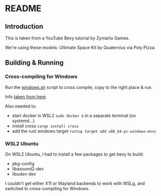 # README

## Introduction

This is taken from a YouTube Bevy tutorial by Zymartu Games.

We're using these models: Ultimate Space Kit by Quaternius via Poly Pizza.

## Building & Running

### Cross-compiling for Windows

Run the [windows.sh](windows.sh) script to cross compile, copy to the right place & run.

Info [taken from here](https://bevy-cheatbook.github.io/platforms/windows/wsl2.html).

Also needed to:

- start docker in WSL2 `sudo docker &` in a separate terminal (no systemd...)
- install cross `cargo install cross`
- add the rust windows target `rustup target add x86_64-pc-windows-msvc`

### WSL2 Ubuntu

On WSL2 Ubuntu, I had to install a few packages to get bevy to build:

- pkg-config
- libasound2-dev
- libudev-dev

I couldn't get either X11 or Wayland backends to work with WSLg, and switched to cross-compiling for Windows.
